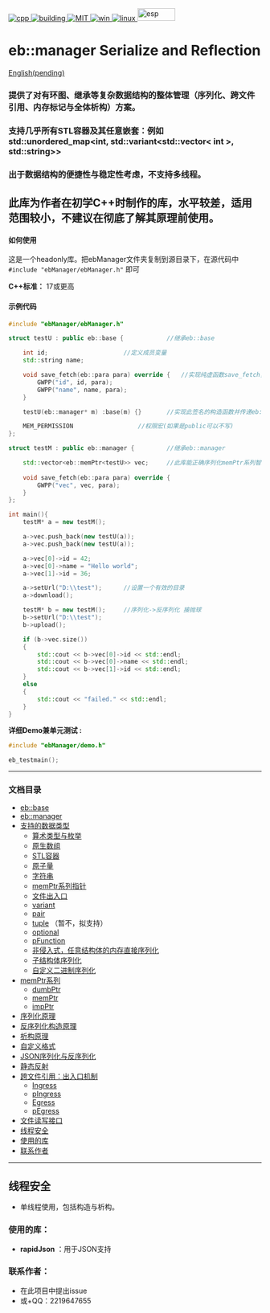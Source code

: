 <div>
	<a href="">
		<img src="https://img.shields.io/badge/C++-%2300599C.svg?logo=c%2B%2B&logoColor=white" alt="cpp">
	</a>
	<a href="">
		<img src="https://ci.appveyor.com/api/projects/status/1acb366xfyg3qybk/branch/develop?svg=true" alt="building">
	</a>
	<a href="https://github.com/UF4007/memManager/blob/main/License.txt">
		<img src="https://img.shields.io/badge/license-MIT-blue" alt="MIT">
	</a>
	<a href="https://www.microsoft.com/en-us/windows">
		<img src="https://img.shields.io/badge/Windows-0078D6?style=for-the-badge&logo=windows&logoColor=white" alt="win">
	</a>
	<a href="https://www.debian.org/">
		<img src="https://img.shields.io/badge/Linux-FCC624?style=for-the-badge&logo=linux&logoColor=black" alt="linux">
	</a>
	<a href="https://www.espressif.com/en">
		<img src="https://www.espressif.com/sites/all/themes/espressif/logo-black.svg" alt="esp" width="75" height="25">
	</a>
</div>

# eb::manager Serialize and Reflection

[English(pending)](README-en.md)  
### 提供了对有环图、继承等复杂数据结构的整体管理（序列化、跨文件引用、内存标记与全体析构）方案。

### 支持几乎所有STL容器及其任意嵌套：例如std::unordered_map<int, std::variant<std::vector< int >, std::string>>

### 出于数据结构的便捷性与稳定性考虑，不支持多线程。

## 此库为作者在初学C++时制作的库，水平较差，适用范围较小，不建议在彻底了解其原理前使用。

#### 如何使用
这是一个headonly库。把ebManager文件夹复制到源目录下，在源代码中`#include "ebManager/ebManager.h"` 即可

**C++标准：** 17或更高

#### 示例代码

```C++
#include "ebManager/ebManager.h"

struct testU : public eb::base {			//继承eb::base

	int id;						//定义成员变量
	std::string name;

	void save_fetch(eb::para para) override {	//实现纯虚函数save_fetch，把所有要保存的变量写进去
		GWPP("id", id, para);
		GWPP("name", name, para);
	}

	testU(eb::manager* m) :base(m) {}		//实现此签名的构造函数并传递eb::manager指针

	MEM_PERMISSION					//权限宏(如果是public可以不写)
};

struct testM : public eb::manager {			//继承eb::manager

	std::vector<eb::memPtr<testU>> vec;		//此库能正确序列化memPtr系列智能指针的指向关系
	
	void save_fetch(eb::para para) override {
		GWPP("vec", vec, para);
	}
};

int main(){
	testM* a = new testM();

	a->vec.push_back(new testU(a));
	a->vec.push_back(new testU(a));

	a->vec[0]->id = 42;
	a->vec[0]->name = "Hello world";
	a->vec[1]->id = 36;

	a->setUrl("D:\\test");		//设置一个有效的目录
	a->download();

	testM* b = new testM();		//序列化->反序列化 接抛球
	b->setUrl("D:\\test");
	b->upload();

	if (b->vec.size())
	{
		std::cout << b->vec[0]->id << std::endl;
		std::cout << b->vec[0]->name << std::endl;
		std::cout << b->vec[1]->id << std::endl;
	}
	else
	{
		std::cout << "failed." << std::endl;
	}
}
```

**详细Demo兼单元测试 :** 

```C++
#include "ebManager/demo.h"

eb_testmain();
```

---  

### 文档目录

- [eb::base](#eb::base)
- [eb::manager](#eb::manager)
- [支持的数据类型](#支持的数据类型)
  - [算术类型与枚举](#算术类型与枚举)
  - [原生数组](#原生数组)
  - [STL容器](#stl容器)
  - [原子量](#原子量)
  - [字符串](#字符串)
  - [memPtr系列指针](#memPtr系列指针)
  - [文件出入口](#文件出入口)
  - [variant](#variant)
  - [pair](#pair)
  - [tuple](#tuple)	（暂不，拟支持）
  - [optional](#optional)
  - [pFunction](#pfunction)
  - [非侵入式，任意结构体的内存直接序列化](#非侵入式，任意结构体的内存直接序列化)
  - [子结构体序列化](#子结构体序列化)
  - [自定义二进制序列化](#自定义二进制序列化)
- [memPtr系列](#memPtr系列)
  - [dumbPtr](#dumbPtr)
  - [memPtr](#memptr)
  - [impPtr](#impPtr)
- [序列化原理](#序列化原理)
- [反序列化构造原理](#反序列化构造原理)
- [析构原理](#析构原理)
- [自定义格式](#自定义格式)
- [JSON序列化与反序列化](#json序列化与反序列化)
- [静态反射](#静态反射)
- [跨文件引用：出入口机制](#跨文件引用出入口机制)
  - [Ingress](#Ingress)
  - [pIngress](#pIngress)
  - [Egress](#Egress)
  - [pEgress](#pEgress)
- [文件读写接口](#文件读写接口)
- [线程安全](#线程安全)
- [使用的库](#使用的库)
- [联系作者](#联系作者)

---

## 线程安全

- 单线程使用，包括构造与析构。
  
### 使用的库：
* **rapidJson**  ：用于JSON支持

### 联系作者：
* 在此项目中提出issue
* 或+QQ：2219647655
